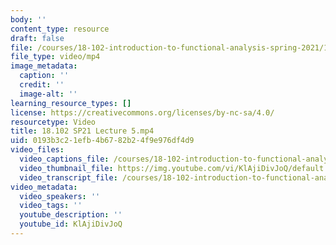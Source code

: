 ```yaml
---
body: ''
content_type: resource
draft: false
file: /courses/18-102-introduction-to-functional-analysis-spring-2021/18102-sp21-lecture-5_360p_16_9.mp4
file_type: video/mp4
image_metadata:
  caption: ''
  credit: ''
  image-alt: ''
learning_resource_types: []
license: https://creativecommons.org/licenses/by-nc-sa/4.0/
resourcetype: Video
title: 18.102 SP21 Lecture 5.mp4
uid: 0193b3c2-1efb-4b67-82b2-4f9e976df4d9
video_files:
  video_captions_file: /courses/18-102-introduction-to-functional-analysis-spring-2021/1Lo7dZpq-e8Ty6a9fT2QPZUIPbmeFF8fL_transcript.webvtt
  video_thumbnail_file: https://img.youtube.com/vi/KlAjiDivJoQ/default.jpg
  video_transcript_file: /courses/18-102-introduction-to-functional-analysis-spring-2021/1Lo7dZpq-e8Ty6a9fT2QPZUIPbmeFF8fL_transcript.pdf
video_metadata:
  video_speakers: ''
  video_tags: ''
  youtube_description: ''
  youtube_id: KlAjiDivJoQ
---
```

